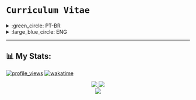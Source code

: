 # `Curriculum Vitae`
<details>
<summary>:green_circle: PT-BR</summary>

## `Olá mundo`, sou o Eduardo Talarico (dudushy) :smile:
> <img align="left" alt="Brazil" width="22px" src="img/brazil.png" />Brasileiro, 21 anos :birthday:

### :trophy: Objetivos:

- Crescer profissionalmente
- Solucionar problemas
- Contribuir para a sociedade
- Adquirir conhecimento
- Trabalhar em equipe
- Desenvolver e criar

### :sparkling_heart: Paixões:

- Aprender
- Programar
- Ajudar
- Criar
- Jogar
- Ouvir música

### :star2: Qualidades:

- Determinado
- Prático
- Calmo
- Proativo
- Honesto
- Prudente
- Compreensivo
- Detalhista
- Persistente
- Empático
- Criativo
- Lógico

---
### :globe_with_meridians: Conexões:

[<img align="left" alt="LinkedIn" width="32px" src="img/linkedin.png" />][linkedin]
[<img align="left" alt="Discord" width="52px" src="img/discord.png" />][discord]
[<img align="left" alt="Steam" width="32px" src="img/steam.png" />][steam]
[<img align="left" alt="Spotify" width="32px" src="img/spotify.png" />][spotify]
<br>
<br>

---
### :brain: Linguagens de programação conhecidas:

- <img align="left" alt="Python" width="26px" src="img/python.png" /> Python

- <img align="left" alt="Java" width="26px" src="img/java.png" /> Java

- <img align="left" alt="JavaScript" width="26px" src="img/javascript.png" /> JavaScript

- <img align="left" alt="SQL" width="26px" src="img/sql.png" /> SQL

- <img align="left" alt="HTML" width="26px" src="img/html.png" /> HTML

- <img align="left" alt="CSS" width="26px" src="img/css.png" /> CSS

- <img align="left" alt="CSharp" width="26px" src="img/csharp.png" /> C#
<br>

### :hammer_and_wrench: Ferramentas conhecidas:

- <img align="left" alt="Visual Studio Code" width="26px" src="img/vscode.png" /> [Visual Studio Code][vscode]

- <img align="left" alt="pgAdmin" width="26px" src="img/pgadmin.png" /> [pgAdmin][pgadmin]

- <img align="left" alt="NetBeans" width="26px" src="img/netbeans.png" /> [NetBeans][netbeans]

- <img align="left" alt="Sublime Text" width="26px" src="img/sublimetext.png" /> [Sublime Text][sublimetext]

- <img align="left" alt="Notepad++" width="26px" src="img/notepadplusplus.png" /> [Notepad++][notepadplusplus]

- <img align="left" alt="Visual Studio" width="26px" src="img/vs.png" /> [Visual Studio][vs]

- <img align="left" alt="Postman" width="26px" src="img/vs.png" /> [Postman][postman]
    
- <img align="left" alt="MSSMS" width="26px" src="img/vs.png" /> [MSSMS][mssms]
    
- <img align="left" alt="GitHub Desktop" width="26px" src="img/vs.png" /> [GitHub Desktop][githubdesktop]
<br>

---
## :mortar_board: Formação:

- Ensino médio completo no **Colégio Ideal** *(2018)* :heavy_check_mark:
- Cursando `7º semestre` de **Ciência da Computação** na **UNIP (Universidade Paulista)** *(2019 - 2022)* :x:

---
## :heavy_plus_sign: Informações adicionais:

- Conhecimento avançado de Inglês

- Criação de projetos simples em Java (CRUD)

- Elaboração de trabalhos extracurriculares, fazendo algoritmos e BOTs com intuito de automatizar certas tarefas do dia-a-dia (bot de mensagens, criptografia, matemática, formatação de texto)

- Tenho contato com jogos e computadores (de todos os tipos e categorias, online e offline) desde pequeno, sempre admirei cada detalhe existente nos jogos (funcionamento, gráficos, mecânicas e desenvolvimento)

---
</details>

<details>
<summary>:large_blue_circle: ENG</summary>

## `Hello World`, I'm Eduardo Talarico (dudushy) :smile:
> <img align="left" alt="Brazil" width="22px" src="img/brazil.png" />Brazilian, 21 years old :birthday:

### :trophy: Goals:

- Grow professionally
- Solve problems
- Contribute to society
- Acquire knowledge
- Team work
- Develop and create

### :sparkling_heart: Passions:

- Learn
- Code
- Help
- Create
- Play
- Listen to music

### :star2: Qualities:

- Determined
- Practical
- Calm
- Proactive
- Honest
- Prudent
- Comprehensive
- Detail-oriented
- Persistent
- Empathic
- Creative
- Logical

---
### :globe_with_meridians: Connections:

[<img align="left" alt="LinkedIn" width="32px" src="img/linkedin.png" />][linkedin]
[<img align="left" alt="Discord" width="52px" src="img/discord.png" />][discord]
[<img align="left" alt="Steam" width="32px" src="img/steam.png" />][steam]
[<img align="left" alt="Spotify" width="32px" src="img/spotify.png" />][spotify]
<br>
<br>

---
### :brain: Known programming languages:

- <img align="left" alt="Python" width="26px" src="img/python.png" /> Python

- <img align="left" alt="Java" width="26px" src="img/java.png" /> Java

- <img align="left" alt="JavaScript" width="26px" src="img/javascript.png" /> JavaScript

- <img align="left" alt="SQL" width="26px" src="img/sql.png" /> SQL

- <img align="left" alt="HTML" width="26px" src="img/html.png" /> HTML

- <img align="left" alt="CSS" width="26px" src="img/css.png" /> CSS

- <img align="left" alt="CSharp" width="26px" src="img/csharp.png" /> C#
<br>

### :hammer_and_wrench: Known tools:

- <img align="left" alt="Visual Studio Code" width="26px" src="img/vscode.png" /> [Visual Studio Code][vscode]

- <img align="left" alt="pgAdmin" width="26px" src="img/pgadmin.png" /> [pgAdmin][pgadmin]

- <img align="left" alt="NetBeans" width="26px" src="img/netbeans.png" /> [NetBeans][netbeans]

- <img align="left" alt="Sublime Text" width="26px" src="img/sublimetext.png" /> [Sublime Text][sublimetext]

- <img align="left" alt="Notepad++" width="26px" src="img/notepadplusplus.png" /> [Notepad++][notepadplusplus]

- <img align="left" alt="Visual Studio" width="26px" src="img/vs.png" /> [Visual Studio][vs]
    
- <img align="left" alt="Postman" width="26px" src="img/vs.png" /> [Postman][postman]
    
- <img align="left" alt="MSSMS" width="26px" src="img/vs.png" /> [MSSMS][mssms]
    
- <img align="left" alt="GitHub Desktop" width="26px" src="img/vs.png" /> [GitHub Desktop][githubdesktop]
<br>

---
## :mortar_board: Formation:

- Complete high school in **Colégio Ideal** *(2018)* :heavy_check_mark:
- Attending `7th semester` of **Computer Science** in **UNIP (Universidade Paulista)** *(2019 - 2022)* :x:

---
## :heavy_plus_sign: Additional information:

- Advanced English knowledge

- Creation of simple Java projects (CRUD)

- Elaboration of extracurricular projects, making algorithms and BOTs with the aim of automating certain daily tasks (message bot, cryptography, math, text formatting)

- I've been in contact with games and computers (of all kinds and categories, online and offline) since I was little, I've always admired every detail in the games (functioning, graphics, mechanics and development)

</details>

---
## :bar_chart: My Stats: 
[![profile_views](https://komarev.com/ghpvc/?username=dudushy&color=blueviolet&style=flat-square&label=Total+Profile+Views)](https://github.com/dudushy)
[![wakatime](https://wakatime.com/badge/user/93ba8c47-113a-429d-a9a3-0fdfb901b21b.svg)](https://wakatime.com/@93ba8c47-113a-429d-a9a3-0fdfb901b21b)
<div align="center">
    <a href="https://github.com/dudushy">
    <img height="172cm" src="https://github-readme-stats.vercel.app/api?username=dudushy&theme=dark&show_icons=true&count_private=true">
    <img height="172cm" src="https://github-readme-stats.vercel.app/api/top-langs/?username=dudushy&theme=dark&layout=compact">
    <br>
    <img src="https://github-readme-stats.vercel.app/api/wakatime?username=dudushy&layout=compact">
</div>


[linkedin]: https://www.linkedin.com/in/eduardo-talarico/
[discord]: https://discord.gg/jG9BtQE
[steam]: https://steamcommunity.com/id/dudushy/
[spotify]: https://open.spotify.com/user/u8cq59bsrp4cdmp2haxrxu9pi
[vscode]: https://code.visualstudio.com/
[pgadmin]: https://www.pgadmin.org/
[netbeans]: https://netbeans.apache.org/
[sublimetext]: https://www.sublimetext.com/
[notepadplusplus]: https://notepad-plus-plus.org/
[vs]: https://visualstudio.microsoft.com/vs/
[postman]: https://www.postman.com/
[mssms]: https://docs.microsoft.com/pt-br/sql/ssms/download-sql-server-management-studio-ssms?view=sql-server-ver15
[githubdesktop]: https://desktop.github.com/
